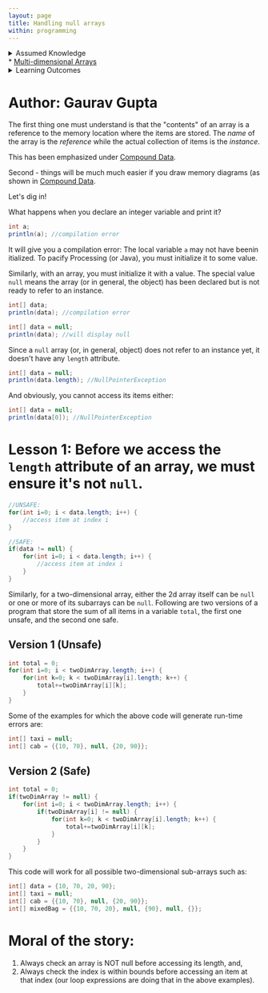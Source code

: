 ```yaml
---
layout: page
title: Handling null arrays
within: programming
---
```


<details class="prereq" markdown="1"><summary>Assumed Knowledge</summary>

  * <a href="compound_data">Compound Data</a>
</details>
  * <a href="multi_dimensional_arrays">Multi-dimensional Arrays</a>
</details>
<details class="outcomes" markdown="1"><summary>Learning Outcomes</summary>

  * Understand why and how to perform `null` checks on arrays.
</details>

# Author: Gaurav Gupta

The first thing one must understand is that the "contents" of an array is a reference to the memory location where the items are stored. The *name* of the array is the *reference* while the actual collection of items is the *instance*.

This has been emphasized under [Compound Data](https://softwaretechnologymq.github.io/compound_data).

Second - things will be much much easier if you draw memory diagrams (as shown in [Compound Data](https://softwaretechnologymq.github.io/compound_data).

Let's dig in!

What happens when you declare an integer variable and print it?

```java
int a;
println(a); //compilation error
```

It will give you a compilation error: The local variable `a` may not have beenin itialized. To pacify Processing (or Java), you must initialize it to some value. 

Similarly, with an array, you must initialize it with a value. The special value `null` means the array (or in general, the object) has been declared but is not ready to refer to an instance. 

```java
int[] data;
println(data); //compilation error
```

```java
int[] data = null;
println(data); //will display null
```

Since a `null` array (or, in general, object) does not refer to an instance yet, it doesn't have any `length` attribute.

```java
int[] data = null;
println(data.length); //NullPointerException
```

And obviously, you cannot access its items either:

```java
int[] data = null;
println(data[0]); //NullPointerException
```

# Lesson 1: Before we access the `length` attribute of an array, we must ensure it's not `null`.

```java
//UNSAFE:
for(int i=0; i < data.length; i++) {
	//access item at index i
}
```

```java
//SAFE:
if(data != null) {
	for(int i=0; i < data.length; i++) {
		//access item at index i
	}
}
```

Similarly, for a two-dimensional array, either the 2d array itself can be `null` or one or more of its subarrays can be `null`. Following are two versions of a program that store the sum of all items in a variable `total`, the first one unsafe, and the second one safe.

## Version 1 (Unsafe)

```java
int total = 0;
for(int i=0; i < twoDimArray.length; i++) {
	for(int k=0; k < twoDimArray[i].length; k++) {
		total+=twoDimArray[i][k];
	}
}
```

Some of the examples for which the above code will generate run-time errors are:

```java
int[] taxi = null;
int[] cab = {{10, 70}, null, {20, 90}};
```


## Version 2 (Safe)

```java
int total = 0;
if(twoDimArray != null) {
	for(int i=0; i < twoDimArray.length; i++) {
		if(twoDimArray[i] != null) {
			for(int k=0; k < twoDimArray[i].length; k++) {
				total+=twoDimArray[i][k];
			}
		}
	}
}
```

This code will work for all possible two-dimensional sub-arrays such as:


```java
int[] data = {10, 70, 20, 90};
int[] taxi = null;
int[] cab = {{10, 70}, null, {20, 90}};
int[] mixedBag = {{10, 70, 20}, null, {90}, null, {}};
```

# Moral of the story: 

1. Always check an array is NOT null before accessing its length, and, 
2. Always check the index is within bounds before accessing an item at that index (our loop expressions are doing that in the above examples).
